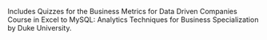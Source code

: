 Includes Quizzes for the Business Metrics for Data Driven Companies Course in Excel to MySQL: Analytics Techniques for Business Specialization by Duke University.
